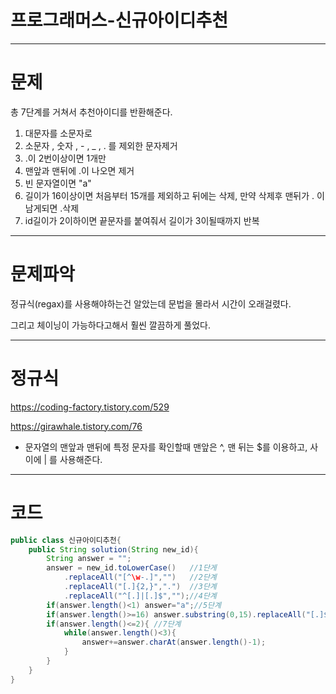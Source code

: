 # 프로그래머스-신규아이디추천

---------------------------------------------

# 문제

총 7단계를 거쳐서 추천아이디를 반환해준다.

1. 대문자를 소문자로
2. 소문자 , 숫자 , - , _ , . 를 제외한 문자제거
3. .이 2번이상이면 1개만
4. 맨앞과 맨뒤에 .이 나오면 제거
5. 빈 문자열이면 "a"
6. 길이가 16이상이면 처음부터 15개를 제외하고 뒤에는 삭제, 만약 삭제후 맨뒤가 . 이남게되면 .삭제
7. id길이가 2이하이면 끝문자를 붙여줘서 길이가 3이될때까지 반복



----------------------------------------------

# 문제파악

정규식(regax)를 사용해야하는건 알았는데 문법을 몰라서 시간이 오래걸렸다.

그리고 체이닝이 가능하다고해서 훨씬 깔끔하게 풀었다.



------------------------------------------



# 정규식

https://coding-factory.tistory.com/529

https://girawhale.tistory.com/76

* 문자열의 맨앞과 맨뒤에 특정 문자를 확인할때 맨앞은 ^, 맨 뒤는 $를 이용하고, 사이에 | 를 사용해준다.



--------------------------



# 코드

```java
public class 신규아이디추천{
    public String solution(String new_id){
        String answer = "";
        answer = new_id.toLowerCase()	//1단게
            .replaceAll("[^\w-.]","")	//2단계
            .replaceAll("[.]{2,}",".")	//3단계
            .replaceAll("^[.]|[.]$","");//4단계
        if(answer.length()<1) answer="a";//5단계
        if(answer.length()>=16) answer.substring(0,15).replaceAll("[.]$","");//6단계
        if(answer.length()<=2){	//7단계
            while(answer.length()<3){
                answer+=answer.charAt(answer.length()-1);
            }
        }
    }
}
```

